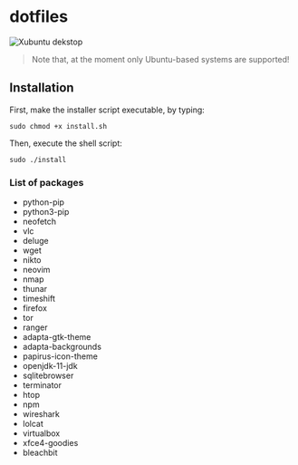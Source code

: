 # dotfiles

![Xubuntu dekstop](https://i.redd.it/5nzc7cvfg3h11.png)

> Note that, at the moment only Ubuntu-based systems are supported!

## Installation

First, make the installer script executable, by typing:

`sudo chmod +x install.sh`

Then, execute the shell script:

`sudo ./install`

### List of packages

- python-pip
- python3-pip
- neofetch
- vlc
- deluge
- wget
- nikto
- neovim
- nmap
- thunar
- timeshift
- firefox
- tor
- ranger
- adapta-gtk-theme
- adapta-backgrounds
- papirus-icon-theme
- openjdk-11-jdk
- sqlitebrowser
- terminator
- htop
- npm
- wireshark
- lolcat
- virtualbox
- xfce4-goodies
- bleachbit
